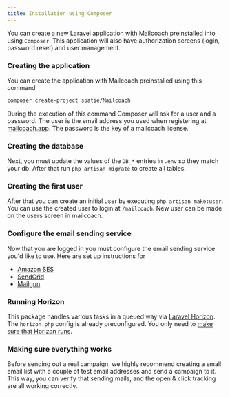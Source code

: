 ```yaml
---
title: Installation using Composer
---
```


You can create a new Laravel application with Mailcoach preinstalled into using `Composer`. This application will also have authorization screens (login, password reset) and user management.

### Creating the application

You can create the application with Mailcoach preinstalled using this command

```bash
composer create-project spatie/Mailcoach
```

During the execution of this command Composer will ask for a user and a password. The user is the email address you used when registering at [mailcoach.app](https://mailcoach.app). The password is the key of a mailcoach license.

### Creating the database

Next, you must update the values of the `DB_*` entries in `.env` so they match your db. After that run `php artisan migrate` to create all tables.

### Creating the first user

After that you can create an initial user by executing `php artisan make:user`. You can use the created user to login at `/mailcoach`. New user can be made on the users screen in mailcoach.

### Configure the email sending service

Now that you are logged in you must configure the email sending service you'd like to use. Here are set up instructions for

- [Amazon SES](/docs/app/mail-configuration/amazon-ses)
- [SendGrid](/docs/app/mail-configuration/sendgrid)
- [Mailgun](/docs/app/mail-configuration/mailgun)

### Running Horizon

This package handles various tasks in a queued way via [Laravel Horizon](https://laravel.com/docs/master/horizon). The `horizon.php` config is already preconfigured. You only need to [make sure that Horizon runs](https://laravel.com/docs/master/horizon#running-horizon).

### Making sure everything works

Before sending out a real campaign, we highly recommend creating a small email list with a couple of test email addresses and send a campaign to it. This way, you can verify that sending mails, and the open & click tracking are all working correctly.
